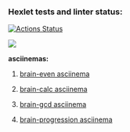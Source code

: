 ### Hexlet tests and linter status:
[![Actions Status](https://github.com/doomdonut666/frontend-project-44/actions/workflows/hexlet-check.yml/badge.svg)](https://github.com/doomdonut666/frontend-project-44/actions)

<a href="https://codeclimate.com/github/doomdonut666/frontend-project-44/maintainability"><img src="https://api.codeclimate.com/v1/badges/6c0f758165ee039525dc/maintainability" /></a>

**asciinemas:**
1. [brain-even asciinema](https://asciinema.org/a/oPfYmoPjd5WjW0sRvNVtu2s55)

2. [brain-calc asciinema](https://asciinema.org/a/nmKxtao6HUodQ5qYR1lMtw0Th)

3. [brain-gcd asciinema](https://asciinema.org/a/R0V9XX5Ni0WxRsW0JMcmbtt2x)

4. [brain-progression asciinema](https://asciinema.org/a/8dNttH11E9mdIo14vkCyw3yJI)